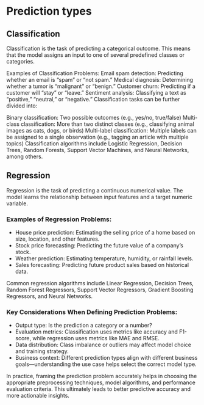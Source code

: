 # Prediction types

## Classification  
Classification is the task of predicting a categorical outcome. This means that the model assigns an input to one of several predefined classes or categories.

Examples of Classification Problems:
Email spam detection: Predicting whether an email is “spam” or “not spam.”
Medical diagnosis: Determining whether a tumor is “malignant” or “benign.”
Customer churn: Predicting if a customer will “stay” or “leave.”
Sentiment analysis: Classifying a text as “positive,” “neutral,” or “negative.”
Classification tasks can be further divided into:

Binary classification: Two possible outcomes (e.g., yes/no, true/false)
Multi-class classification: More than two distinct classes (e.g., classifying animal images as cats, dogs, or birds)
Multi-label classification: Multiple labels can be assigned to a single observation (e.g., tagging an article with multiple topics)
Classification algorithms include Logistic Regression, Decision Trees, Random Forests, Support Vector Machines, and Neural Networks, among others.

## Regression
Regression is the task of predicting a continuous numerical value. The model learns the relationship between input features and a target numeric variable.

### Examples of Regression Problems:
- House price prediction: Estimating the selling price of a home based on size, location, and other features.  
- Stock price forecasting: Predicting the future value of a company’s stock.  
- Weather prediction: Estimating temperature, humidity, or rainfall levels.  
- Sales forecasting: Predicting future product sales based on historical data.

Common regression algorithms include Linear Regression, Decision Trees, Random Forest Regressors, Support Vector Regressors, Gradient Boosting Regressors, and Neural Networks.

### Key Considerations When Defining Prediction Problems:
- Output type: Is the prediction a category or a number?  
- Evaluation metrics: Classification uses metrics like accuracy and F1-score, while regression uses metrics like MAE and RMSE.  
- Data distribution: Class imbalance or outliers may affect model choice and training strategy.  
- Business context: Different prediction types align with different business goals—understanding the use case helps select the correct model type.  

In practice, framing the prediction problem accurately helps in choosing the appropriate preprocessing techniques, model algorithms, and performance evaluation criteria. This ultimately leads to better predictive accuracy and more actionable insights.



